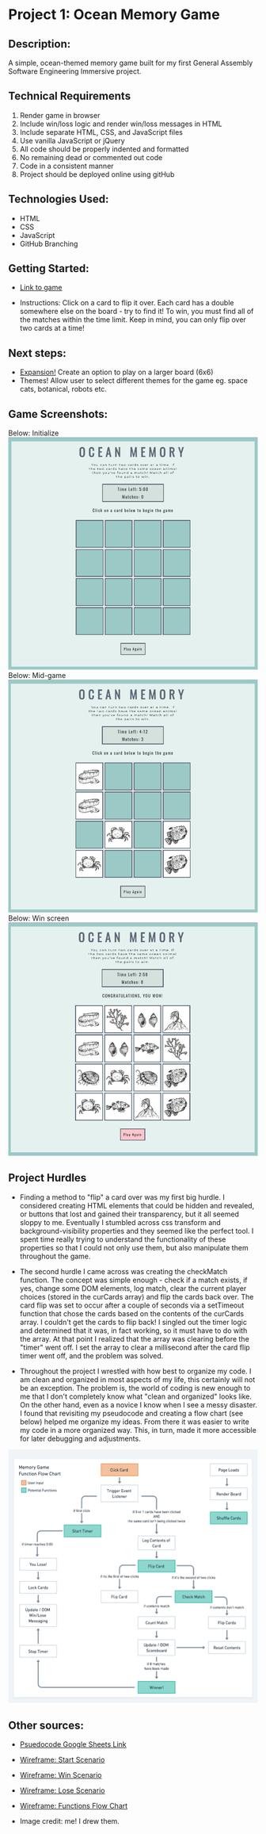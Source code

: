 # Project 1: Ocean Memory Game

## Description:
A simple, ocean-themed memory game built for my first General Assembly Software Engineering Immersive project.

## Technical Requirements
1. Render game in browser
2. Include win/loss logic and render win/loss messages in HTML
3. Include separate HTML, CSS, and JavaScript files
4. Use vanilla JavaScript or jQuery
5. All code should be properly indented and formatted
6. No remaining dead or commented out code
7. Code in a consistent manner
8. Project should be deployed online using gitHub

## Technologies Used: 
* HTML
* CSS
* JavaScript
* GitHub Branching

## Getting Started: 

* [Link to game](https://ocean-memory-game.netlify.app)

* Instructions: Click on a card to flip it over. Each card has a double somewhere else on the board - try to find it! To win, you must find all of the matches within the time limit. Keep in mind, you can only flip over two cards at a time!

## Next steps: 

* [Expansion!](https://github.com/emilyaikens/Project-1-Extension) Create an option to play on a larger board (6x6)
* Themes! Allow user to select different themes for the game eg. space cats, botanical, robots etc.

## Game Screenshots:
Below: Initialize
![A screenshot showing the ocean memory game before any moves have been made](images/startscreen.png)
Below: Mid-game
![A screenshot showing the ocean memory game, mid-game](images/playscreen.png)
Below: Win screen
![A screenshot showing the ocean memory game after it has been won](images/winscreen.png)

## Project Hurdles
* Finding a method to "flip" a card over was my first big hurdle. I considered creating HTML elements that could be hidden and revealed, or buttons that lost and gained their transparency, but it all seemed sloppy to me. Eventually I stumbled across css transform and background-visibility properties and they seemed like the perfect tool. I spent time really trying to understand the functionality of these properties so that I could not only use them, but also manipulate them throughout the game.

* The second hurdle I came across was creating the checkMatch function. The concept was simple enough - check if a match exists, if yes, change some DOM elements, log match, clear the current player choices (stored in the curCards array) and flip the cards back over. The card flip was set to occur after a couple of seconds via a setTimeout function that chose the cards based on the contents of the curCards array. I couldn't get the cards to flip back! I singled out the timer logic and determined that it was, in fact working, so it must have to do with the array. At that point I realized that the array was clearing before the "timer" went off. I set the array to clear a millisecond after the card flip timer went off, and the problem was solved. 

* Throughout the project I wrestled with how best to organize my code. I am clean and organized in most aspects of my life, this certainly will not be an exception. The problem is, the world of coding is new enough to me that I don't completely know what "clean and organized" looks like. On the other hand, even as a novice I know when I see a messy disaster. I found that revisiting my pseudocode and creating a flow chart (see below) helped me organize my ideas. From there it was easier to write my code in a more organized way. This, in turn, made it more accessible for later debugging and adjustments. 

![Flow chart of game functions](images/flowchart.png)

## Other sources: 

* [Psuedocode Google Sheets Link](https://docs.google.com/document/d/1LdG4PHq_HRYHKUmoWMRiXVa6-AjTFsh6L7WUj7Yd5FE/edit?usp=sharing)

* [Wireframe: Start Scenario](https://whimsical.com/memory-game-start-RpodFpFb3HcZQUX6fLgCmm)

* [Wireframe: Win Scenario](https://whimsical.com/memory-game-win-JKjhm2bYTJAuGcc92UrdqZ)

* [Wireframe: Lose Scenario](https://whimsical.com/memory-game-loss-WdfemVQmZnRXTf9fUevtpc)

* [Wireframe: Functions Flow Chart](https://whimsical.com/BZJpjzvMjzVhn7sShnXn3b)

* Image credit: me! I drew them. 
